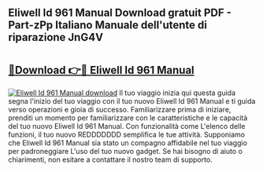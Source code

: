 ## Eliwell Id 961 Manual Download gratuit PDF - Part-zPp Italiano Manuale dell'utente di riparazione JnG4V

# <h2><a href="http://dfcu8g.blite.top/?on=Eliwell+Id+961+Manual">🔗Download 👉🔴 Eliwell Id 961 Manual</a></h2>

[![Eliwell Id 961 Manual download](https://i.imgur.com/lujVjoI.png)](http://dfcu8g.blite.top/?on=Eliwell+Id+961+Manual)
Il tuo viaggio inizia qui questa guida segna l'inizio del tuo viaggio con il tuo nuovo Eliwell Id 961 Manual e ti guida verso operazioni e gioia di successo. Familiarizzare prima di iniziare, prenditi un momento per familiarizzare con le caratteristiche e le capacità del tuo nuovo Eliwell Id 961 Manual. Con funzionalità come L'elenco delle funzioni, il tuo nuovo REDDDDDDD semplifica le tue attività. Supponiamo che Eliwell Id 961 Manual sia stato un compagno affidabile nel tuo viaggio per padroneggiare L'uso del tuo nuovo gadget. Se hai bisogno di aiuto o chiarimenti, non esitare a contattare il nostro team di supporto.
